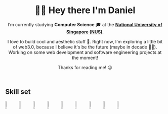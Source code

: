 <header>
  <h1>👋🏻 Hey there I'm Daniel</h1>
  <p>
    I’m currently studying <strong>Computer Science</strong> 🎓 at the <a href="https://nus.edu.sg/"><strong>National University of Singapore (NUS)</strong></a>.
  </p>
  <p>
    I love to build cool and aesthetic stuff 🤩. Right now, I'm exploring a little bit of web3.0, because I believe it's be the future (maybe in decade 🤷‍♂️). Working on some web development and software engineering projects at the moment!
  </p>
  <p>
    Thanks for reading me! 😉
  </p>
</header>

<section>
  <h2>Skill set</h2>
  <img src="https://cdn.jsdelivr.net/gh/devicons/devicon/icons/java/java-original-wordmark.svg" alt="java" height=8% width=8% />
  <img src="https://cdn.jsdelivr.net/gh/devicons/devicon/icons/python/python-original-wordmark.svg" alt="python" height=8% width=8% />
  <img src="https://cdn.jsdelivr.net/gh/devicons/devicon/icons/html5/html5-original-wordmark.svg" alt="html5" height=8% width=8% />
  <img src="https://cdn.jsdelivr.net/gh/devicons/devicon/icons/css3/css3-original-wordmark.svg" alt="css3" height=8% width=8% />
  <img src="https://cdn.jsdelivr.net/gh/devicons/devicon/icons/javascript/javascript-original.svg" alt="javascript" height=8% width=8% />
  <img src="https://cdn.jsdelivr.net/gh/devicons/devicon/icons/bootstrap/bootstrap-original.svg" alt="bootstrap" height="8%" width="8%" />
  <img src="https://cdn.jsdelivr.net/gh/devicons/devicon/icons/react/react-original-wordmark.svg" alt="react" height=8% width=8% />
  <img src="https://cdn.jsdelivr.net/gh/devicons/devicon/icons/git/git-original-wordmark.svg" alt="git" height=8% width=8% />
  <img src="https://cdn.jsdelivr.net/gh/devicons/devicon/icons/figma/figma-original.svg" alt="figma" height="8%" width="8%" />
</section>
